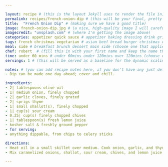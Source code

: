 ```yaml
---

layout: recipe # (this is the layout Jekyll uses to render the file in)
permalink: recipes/french-onion-dip # (this will be your final, pretty URL)
title:  "French Onion Dip" # (making sure we have a good title)
image: french-onion-dip.jpg # (a nice, high-quality image I will carefully select for you)
imagecredit: "unsplash.com" # (where I'm getting the image above)
categories: appetizer quick sauce # appetizer baking dressing drink grill healthyish marinade oven pickling quick raw salad sandwich sauce snack soup
tags: french christmas vegetarian # asian beef bread burger christmas duck french fruit indian italian mexican nuts pasta pork poultry rice seafood thanksgiving vegetarian
meal: side # breakfast brunch dessert main side (choose one that applies)
chef: robert  # (fill this in with your first name and keep the name the same for all your recipes, since each chef has his own collection of recipes)
time: under 60 mins # under 60mins under 120mins over 120mins (choose one that applies)
servings: 1 # (this will be served as a baseline for the dynamic scaling)

notes: # (you can add recipe notes here, if you don't have any just delete this whole section and it won't be processed)
- Dip can be made one day ahead; cover and chill.

ingredients:
- 2| tablespoons olive oil
- 1| medium onion, finely chopped
- 2| garlic cloves, finely grated
- 2| sprigs thyme
- 1| small shallot(s), finely chopped
- 1| cup(s) sour cream
- 0.25| cup(s) finely chopped chives
- 1| tablespoon(s) fresh lemon juice
- kosher salt & freshly ground pepper
- for serving:
- anything dippable, from chips to celery sticks

directions:
- Heat oil in a small skillet over medium. Cook onion, garlic, and thyme, stirring occasionally, until onion is deep golden brown and very soft, 35–40 minutes. Discard thyme and let cool.
- Mix caramelized onions, shallot, sour cream, chives, and lemon juice in a medium bowl; season with salt and pepper. Let sit 30 minutes to let flavors meld. Serve with potato chips for dipping.

--- 
```

<!-- Below is the description, just write what you want or leave it empty 😁 -->
 